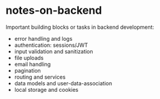 # notes-on-backend

Important building blocks or tasks in backend development:
- error handling and logs
- authentication: sessions/JWT
- input validation and sanitization
- file uploads
- email handling
- pagination
- routing and services
- data models and user-data-association
- local storage and cookies